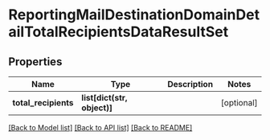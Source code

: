 # ReportingMailDestinationDomainDetailTotalRecipientsDataResultSet

## Properties
Name | Type | Description | Notes
------------ | ------------- | ------------- | -------------
**total_recipients** | **list[dict(str, object)]** |  | [optional] 

[[Back to Model list]](../README.md#documentation-for-models) [[Back to API list]](../README.md#documentation-for-api-endpoints) [[Back to README]](../README.md)

